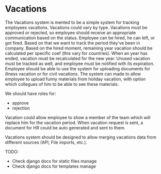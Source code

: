 # Vacations

The Vacations system is mented to be a simple system for tracking employees vacations.
Vacations could vary by type.
Vacations must be approved or rejected, so employee should receive an appropriate 
communication based on the status.
Employee can be hired, he can left, or got fired. Based on that we want to track the period they've been in company.
Based on the hired moment, remaining year vacation should be calculated per specific coef (this vary for countries).
When an year has ended, vacation must be recalculated for the new year. Unused vacation must be tracked as well, and
employee must be notified with its expiration.
Employee should be able to use the system for uploading documents for illness vacation or for civil vacations.
The system can made to allow employee to upload funny materials from holiday vacation, with option which collegues 
of him to be able to see these materials.

We should have roles for:
- approve
- rejection

Vacation could allow employee to show a member of the team which will replace him for the vacation period.
When vacation request is sent, a document for HR could be auto generated and sent to them.

Vacations system should be designed to allow merging vacations data from different sources (API, File imports, etc.).


TODO: 
- Check django docs for static files manage
- Check django docs for templates manage
